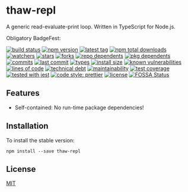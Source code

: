 # thaw-repl
A generic read-evaluate-print loop. Written in TypeScript for Node.js.

Obligatory BadgeFest:

[![build status][build-status-badge-image]][build-status-url]
[![npm version][npm-version-badge-image]][npm-version-url]
[![latest tag][latest-tag-badge-image]][latest-tag-url]
[![npm total downloads][npm-total-downloads-badge-image]][npm-total-downloads-url]
[![watchers][watchers-badge-image]][watchers-url]
[![stars][stars-badge-image]][stars-url]
[![forks][forks-badge-image]][forks-url]
[![repo dependents][repo-dependents-badge-image]][repo-dependents-url]
[![pkg dependents][pkg-dependents-badge-image]][pkg-dependents-url]
[![commits][commits-badge-image]][commits-url]
[![last commit][last-commit-badge-image]][last-commit-url]
[![types][types-badge-image]][types-url]
[![install size][install-size-badge-image]][install-size-url]
[![known vulnerabilities][known-vulnerabilities-badge-image]][known-vulnerabilities-url]
[![lines of code][lines-of-code-badge-image]][lines-of-code-url]
[![technical debt][technical-debt-badge-image]][technical-debt-url]
[![maintainability][maintainability-badge-image]][maintainability-url]
[![test coverage][test-coverage-badge-image]][test-coverage-url]
[![tested with jest][jest-badge-image]][jest-url]
[![code style: prettier][prettier-badge-image]][prettier-url]
[![license][license-badge-image]][license-url]
[![FOSSA Status][fossa-badge-image]][fossa-badge-url]

## Features

- Self-contained: No run-time package dependencies!

## Installation
To install the stable version:
```
npm install --save thaw-repl
```

## License
[MIT](https://choosealicense.com/licenses/mit/)

[build-status-badge-image]: https://secure.travis-ci.org/tom-weatherhead/thaw-repl.svg
[build-status-url]: https://travis-ci.org/tom-weatherhead/thaw-repl
[npm-version-badge-image]: https://img.shields.io/npm/v/thaw-repl.svg
[npm-version-url]: https://www.npmjs.com/package/thaw-repl
[latest-tag-badge-image]: https://badgen.net/github/tag/tom-weatherhead/thaw-repl
[latest-tag-url]: https://github.com/tom-weatherhead/thaw-repl/tags
[npm-total-downloads-badge-image]: https://img.shields.io/npm/dt/thaw-repl.svg
[npm-total-downloads-url]: https://www.npmjs.com/package/thaw-repl
[watchers-badge-image]: https://badgen.net/github/watchers/tom-weatherhead/thaw-repl
[watchers-url]: https://github.com/tom-weatherhead/thaw-repl/watchers
[stars-badge-image]: https://badgen.net/github/stars/tom-weatherhead/thaw-repl
[stars-url]: https://github.com/tom-weatherhead/thaw-repl/stargazers
[forks-badge-image]: https://badgen.net/github/forks/tom-weatherhead/thaw-repl
[forks-url]: https://github.com/tom-weatherhead/thaw-repl/network/members
[repo-dependents-badge-image]: https://badgen.net/github/dependents-repo/tom-weatherhead/thaw-repl
[repo-dependents-url]: https://badgen.net/github/dependents-repo/tom-weatherhead/thaw-repl
[pkg-dependents-badge-image]: https://badgen.net/github/dependents-pkg/tom-weatherhead/thaw-repl
[pkg-dependents-url]: https://badgen.net/github/dependents-pkg/tom-weatherhead/thaw-repl
[commits-badge-image]: https://badgen.net/github/commits/tom-weatherhead/thaw-repl
[commits-url]: https://github.com/tom-weatherhead/thaw-repl/commits/master
[last-commit-badge-image]: https://badgen.net/github/last-commit/tom-weatherhead/thaw-repl
[last-commit-url]: https://badgen.net/github/last-commit/tom-weatherhead/thaw-repl
[types-badge-image]: https://badgen.net/npm/types/thaw-repl
[types-url]: https://badgen.net/npm/types/thaw-repl
[install-size-badge-image]: https://badgen.net/packagephobia/install/thaw-repl
[install-size-url]: https://badgen.net/packagephobia/install/thaw-repl
[known-vulnerabilities-badge-image]: https://snyk.io/test/github/tom-weatherhead/thaw-repl/badge.svg?targetFile=package.json&package-lock.json
[known-vulnerabilities-url]: https://snyk.io/test/github/tom-weatherhead/thaw-repl?targetFile=package.json&package-lock.json
[lines-of-code-badge-image]: https://badgen.net/codeclimate/loc/tom-weatherhead/thaw-repl
[lines-of-code-url]: https://badgen.net/codeclimate/loc/tom-weatherhead/thaw-repl
[technical-debt-badge-image]: https://badgen.net/codeclimate/tech-debt/tom-weatherhead/thaw-repl
[technical-debt-url]: https://badgen.net/codeclimate/tech-debt/tom-weatherhead/thaw-repl
[maintainability-badge-image]: https://api.codeclimate.com/v1/badges/95257078e060ec5ede87/maintainability
[maintainability-url]: https://codeclimate.com/github/tom-weatherhead/thaw-repl/maintainability
[test-coverage-badge-image]: https://api.codeclimate.com/v1/badges/95257078e060ec5ede87/test_coverage
[test-coverage-url]: https://codeclimate.com/github/tom-weatherhead/thaw-repl/test_coverage
[jest-badge-image]: https://img.shields.io/badge/tested_with-jest-99424f.svg
[jest-url]: https://github.com/facebook/jest
[prettier-badge-image]: https://img.shields.io/badge/code_style-prettier-ff69b4.svg?style=flat-square
[prettier-url]: https://github.com/prettier/prettier
[license-badge-image]: https://img.shields.io/github/license/mashape/apistatus.svg
[license-url]: https://github.com/tom-weatherhead/thaw-repl/blob/master/LICENSE
[fossa-badge-image]: https://app.fossa.io/api/projects/git%2Bhttps%3A%2F%2Fgithub.com%2Ftom%2Dweatherhead%2Fthaw%2Drepl.svg?type=shield
[fossa-badge-url]: https://app.fossa.io/projects/git%2Bhttps%3A%2F%2Fgithub.com%2Ftom%2Dweatherhead%2Fthaw%2Drepl?ref=badge_shield
